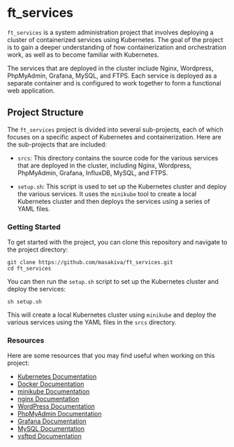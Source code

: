 # ft_services

`ft_services` is a system administration project that involves deploying a cluster of containerized services using Kubernetes. The goal of the project is to gain a deeper understanding of how containerization and orchestration work, as well as to become familiar with Kubernetes.

The services that are deployed in the cluster include Nginx, Wordpress, PhpMyAdmin, Grafana, MySQL, and FTPS. Each service is deployed as a separate container and is configured to work together to form a functional web application.

## Project Structure

The `ft_services` project is divided into several sub-projects, each of which focuses on a specific aspect of Kubernetes and containerization. Here are the sub-projects that are included:

- `srcs`: This directory contains the source code for the various services that are deployed in the cluster, including Nginx, Wordpress, PhpMyAdmin, Grafana, InfluxDB, MySQL, and FTPS.

- `setup.sh`: This script is used to set up the Kubernetes cluster and deploy the various services. It uses the `minikube` tool to create a local Kubernetes cluster and then deploys the services using a series of YAML files.

### Getting Started

To get started with the project, you can clone this repository and navigate to the project directory:

```
git clone https://github.com/masakiva/ft_services.git
cd ft_services
```

You can then run the `setup.sh` script to set up the Kubernetes cluster and deploy the services:

```
sh setup.sh
```

This will create a local Kubernetes cluster using `minikube` and deploy the various services using the YAML files in the `srcs` directory.

### Resources

Here are some resources that you may find useful when working on this project:

- [Kubernetes Documentation](https://kubernetes.io/docs/home/)
- [Docker Documentation](https://docs.docker.com/)
- [minikube Documentation](https://minikube.sigs.k8s.io/docs/start/)
- [nginx Documentation](https://nginx.org/en/docs/)
- [WordPress Documentation](https://wordpress.org/support/)
- [PhpMyAdmin Documentation](https://docs.phpmyadmin.net/en/latest/)
- [Grafana Documentation](https://grafana.com/docs/)
- [MySQL Documentation](https://dev.mysql.com/doc/)
- [vsftpd Documentation](https://security.appspot.com/vsftpd.html)
